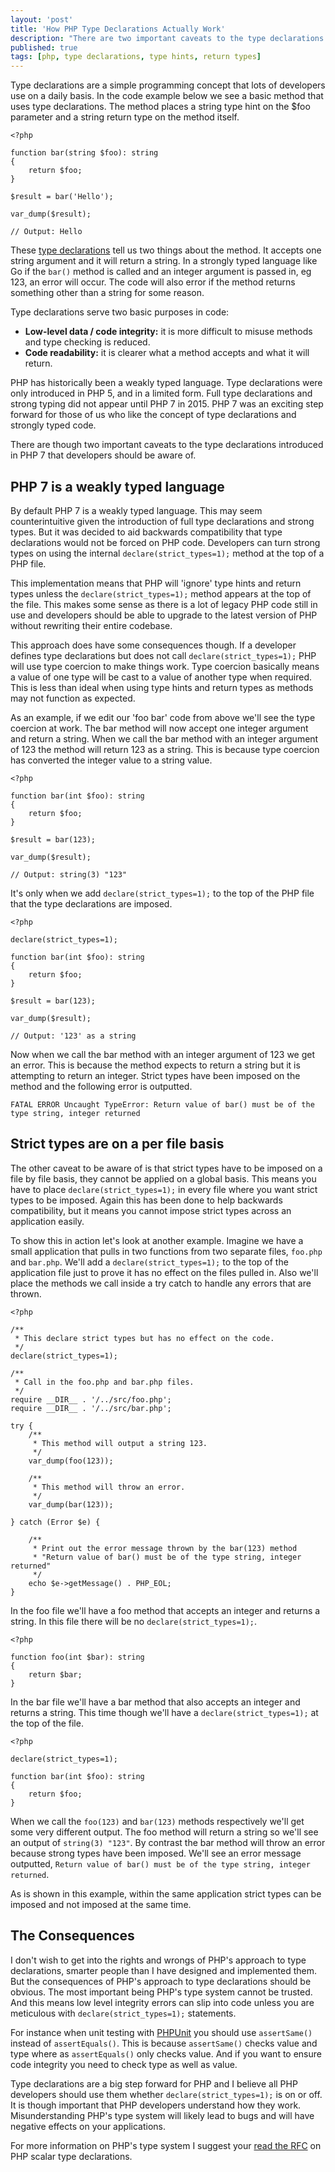 ```yaml
---
layout: 'post'
title: 'How PHP Type Declarations Actually Work'
description: "There are two important caveats to the type declarations introduced in PHP 7 that developers should be aware of."
published: true
tags: [php, type declarations, type hints, return types]
---
```


Type declarations are a simple programming concept that lots of developers use on a daily basis. In the code example below we see a basic method that uses type declarations. The method places a string type hint on the $foo parameter and a string return type on the method itself.

```
<?php

function bar(string $foo): string
{
    return $foo;
}

$result = bar('Hello');

var_dump($result);

// Output: Hello
```

These [type declarations]("https://en.wikipedia.org/wiki/Declaration_(computer_programming)") tell us two things about the method. It accepts one string argument and it will return a string. In a strongly typed language like Go if the `bar()` method is called and an integer argument is passed in, eg 123, an error will occur. The code will also error if the method returns something other than a string for some reason.

Type declarations serve two basic purposes in code:

- **Low-level data / code integrity:** it is more difficult to misuse methods and type checking is reduced.
- **Code readability:** it is clearer what a method accepts and what it will return.

PHP has historically been a weakly typed language. Type declarations were only introduced in PHP 5, and in a limited form. Full type declarations and strong typing did not appear until PHP 7 in 2015. PHP 7 was an exciting step forward for those of us who like the concept of type declarations and strongly typed code.

There are though two important caveats to the type declarations introduced in PHP 7 that developers should be aware of.

## PHP 7 is a weakly typed language

By default PHP 7 is a weakly typed language. This may seem counterintuitive given the introduction of full type declarations and strong types. But it was decided to aid backwards compatibility that type declarations would not be forced on PHP code. Developers can turn strong types on using the internal `declare(strict_types=1);` method at the top of a PHP file.

This implementation means that PHP will 'ignore' type hints and return types unless the `declare(strict_types=1);` method appears at the top of the file. This makes some sense as there is a lot of legacy PHP code still in use and developers should be able to upgrade to the latest version of PHP without rewriting their entire codebase.

This approach does have some consequences though. If a developer defines type declarations but does not call `declare(strict_types=1);` PHP will use type coercion to make things work. Type coercion basically means a value of one type will be cast to a value of another type when required. This is less than ideal when using type hints and return types as methods may not function as expected.

As an example, if we edit our 'foo bar' code from above we'll see the type coercion at work. The bar method will now accept one integer argument and return a string. When we call the bar method with an integer argument of 123 the method will return 123 as a string. This is because type coercion has converted the integer value to a string value.

```
<?php

function bar(int $foo): string
{
    return $foo;
}

$result = bar(123);

var_dump($result);

// Output: string(3) "123"
```

It's only when we add `declare(strict_types=1);` to the top of the PHP file that the type declarations are imposed.

```
<?php

declare(strict_types=1);

function bar(int $foo): string
{
    return $foo;
}

$result = bar(123);

var_dump($result);

// Output: '123' as a string
```

Now when we call the bar method with an integer argument of 123 we get an error. This is because the method expects to return a string but it is attempting to return an integer. Strict types have been imposed on the method and the following error is outputted.

```
FATAL ERROR Uncaught TypeError: Return value of bar() must be of the type string, integer returned
```

## Strict types are on a per file basis

The other caveat to be aware of is that strict types have to be imposed on a file by file basis, they cannot be applied on a global basis. This means you have to place `declare(strict_types=1);` in every file where you want strict types to be imposed. Again this has been done to help backwards compatibility, but it means you cannot impose strict types across an application easily.

To show this in action let's look at another example. Imagine we have a small application that pulls in two functions from two separate files, `foo.php` and `bar.php`. We'll add a `declare(strict_types=1);` to the top of the application file just to prove it has no effect on the files pulled in. Also we'll place the methods we call inside a try catch to handle any errors that are thrown.

```
<?php

/**
 * This declare strict types but has no effect on the code.
 */
declare(strict_types=1);

/**
 * Call in the foo.php and bar.php files.
 */
require __DIR__ . '/../src/foo.php';
require __DIR__ . '/../src/bar.php';

try {
    /**
     * This method will output a string 123.
     */
    var_dump(foo(123));

    /**
     * This method will throw an error.
     */
    var_dump(bar(123));

} catch (Error $e) {

    /**
     * Print out the error message thrown by the bar(123) method
     * "Return value of bar() must be of the type string, integer returned"
     */
    echo $e->getMessage() . PHP_EOL;
}
```

In the foo file we'll have a foo method that accepts an integer and returns a string. In this file there will be no `declare(strict_types=1);`.

```
<?php

function foo(int $bar): string
{
    return $bar;
}
```

In the bar file we'll have a bar method that also accepts an integer and returns a string. This time though we'll have a `declare(strict_types=1);` at the top of the file.

```
<?php

declare(strict_types=1);

function bar(int $foo): string
{
    return $foo;
}
```

When we call the `foo(123)` and `bar(123)` methods respectively we'll get some very different output. The foo method will return a string so we'll see an output of `string(3) "123"`. By contrast the bar method will throw an error because strong types have been imposed. We'll see an error message outputted, `Return value of bar() must be of the type string, integer returned`.

As is shown in this example, within the same application strict types can be imposed and not imposed at the same time.

## The Consequences

I don't wish to get into the rights and wrongs of PHP's approach to type declarations, smarter people than I have designed and implemented them. But the consequences of PHP's approach to type declarations should be obvious. The most important being PHP's type system cannot be trusted. And this means low level integrity errors can slip into code unless you are meticulous with `declare(strict_types=1);` statements.

For instance when unit testing with [PHPUnit](https://phpunit.de/manual/6.5/en/appendixes.assertions.html#appendixes.assertions.assertSame) you should use `assertSame()` instead of `assertEquals()`. This is because `assertSame()` checks value and type where as `assertEquals()` only checks value. And if you want to ensure code integrity you need to check type as well as value.

Type declarations are a big step forward for PHP and I believe all PHP developers should use them whether `declare(strict_types=1);` is on or off. It is though important that PHP developers understand how they work. Misunderstanding PHP's type system will likely lead to bugs and will have negative effects on your applications.

For more information on PHP's type system I suggest your [read the RFC](https://wiki.php.net/rfc/scalar_type_hints_v5) on PHP scalar type declarations.
